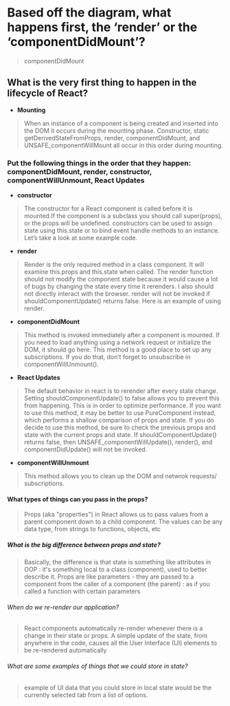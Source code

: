# Based off the diagram, what happens first, the ‘render’ or the ‘componentDidMount’?
> componentDidMount

## What is the very first thing to happen in the lifecycle of React?

* **Mounting**
> When an instance of a component is being created and inserted into the DOM it occurs during the mounting phase. Constructor, static getDerivedStateFromProps, render, componentDidMount, and UNSAFE_componentWillMount all occur in this order during mounting.

### Put the following things in the order that they happen: componentDidMount, render, constructor, componentWillUnmount, React Updates

* **constructor** 
> The constructor for a React component is called before it is mounted.If the component is a subclass you should call super(props), or the props will be undefined. constructors can be used to assign state using this.state or to bind event handle methods to an instance. Let’s take a look at some example code.

* **render**
> Render is the only required method in a class component. It will examine this.props and this.state when called. The render function should not modify the component state because it would cause a lot of bugs by changing the state every time it rerenders. I also should not directly interact with the browser. render will not be invoked if shouldComponentUpdate() returns false. Here is an example of using render.

* **componentDidMount** 
> This method is invoked immediately after a component is mounted. If you need to load anything using a network request or initialize the DOM, it should go here. This method is a good place to set up any subscriptions. If you do that, don’t forget to unsubscribe in componentWillUnmount().

* **React Updates** 
> The default behavior in react is to rerender after every state change. Setting shouldComponentUpdate() to false allows you to prevent this from happening. This is in order to optimize performance. If you want to use this method, it may be better to use PureComponent instead, which performs a shallow comparison of props and state. If you do decide to use this method, be sure to check the previous props and state with the current props and state. If shouldComponentUpdate() returns false, then UNSAFE_componentWillUpdate(), render(), and componentDidUpdate() will not be invoked.

* **componentWillUnmount**
>This method allows you to clean up the DOM and netwrok requests/ subscriptions.


#### What types of things can you pass in the props?
> Props (aka "properties") in React allows us to pass values from a parent component down to a child component. The values can be any data type, from strings to functions, objects, etc

##### What is the big difference between props and state?
> Basically, the difference is that state is something like attributes in OOP : it's something local to a class (component), used to better describe it. Props are like parameters - they are passed to a component from the caller of a component (the parent) : as if you called a function with certain parameters

###### When do we re-render our application?
> React components automatically re-render whenever there is a change in their state or props. A simple update of the state, from anywhere in the code, causes all the User Interface (UI) elements to be re-rendered automatically

###### What are some examples of things that we could store in state?
>  example of UI data that you could store in local state would be the currently selected tab from a list of options.


